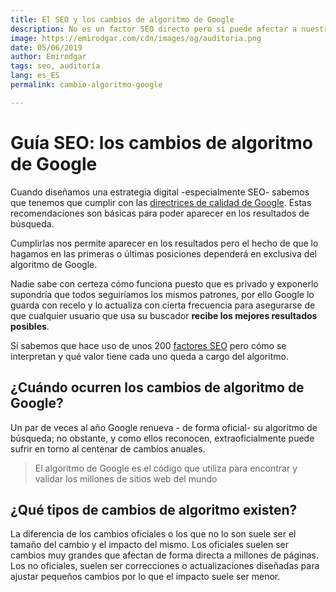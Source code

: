 ```yaml
---
title: El SEO y los cambios de algoritmo de Google
description: No es un factor SEO directo pero sí puede afectar a nuestra estrategia de posicionamiento web
image: https://emirodgar.com/cdn/images/og/auditoria.png
date: 05/06/2019
author: Emirodgar
tags: seo, auditoría
lang: es_ES
permalink: cambio-algoritmo-google

---
```


# Guía SEO: los cambios de algoritmo de Google

Cuando diseñamos una estrategia digital -especialmente SEO- sabemos que tenemos que cumplir con las [directrices de calidad de Google](https://support.google.com/adsense/answer/1348737?hl=es). Estas recomendaciones son básicas para poder aparecer en los resultados de búsqueda.

Cumplirlas nos permite aparecer en los resultados pero el hecho de que lo hagamos en las primeras o últimas posiciones dependerá en exclusiva del algoritmo de Google.

Nadie sabe con certeza cómo funciona puesto que es privado y exponerlo supondría que todos seguiríamos los mismos patrones, por ello Google lo guarda con recelo y lo actualiza con cierta frecuencia para asegurarse de que cualquier usuario que usa su buscador **recibe los mejores resultados posibles**. 

Sí sabemos que hace uso de unos 200 [factores SEO](/factores-seo) pero cómo se interpretan y qué valor tiene cada uno queda a cargo del algoritmo. 


## ¿Cuándo ocurren los cambios de algoritmo de Google?

Un par de veces al año Google renueva - de forma oficial- su algoritmo de búsqueda; no obstante, y como ellos reconocen, extraoficialmente puede sufrir en torno al centenar de cambios anuales.

> El algoritmo de Google es el código que utiliza para encontrar y validar los millones de sitios web del mundo

## ¿Qué tipos de cambios de algoritmo existen?

La diferencia de los cambios oficiales o los que no lo son suele ser el tamaño del cambio y el impacto del mismo. Los oficiales suelen ser cambios muy grandes que afectan de forma directa a millones de páginas. Los no oficiales, suelen ser correcciones o actualizaciones diseñadas para ajustar pequeños cambios por lo que el impacto suele ser menor.
<!--stackedit_data:
eyJoaXN0b3J5IjpbNjg3MzMzNjYwXX0=
-->